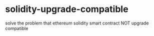 # solidity-upgrade-compatible
solve the problem that ethereum solidity smart contract NOT upgrade compatible
